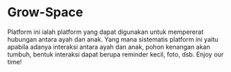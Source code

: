 # Grow-Space
Platform ini ialah platform yang dapat digunakan untuk mempererat hubungan antara ayah dan anak. Yang mana sistematis platform ini yaitu apabila adanya interaksi antara ayah dan anak, pohon kenangan akan tumbuh, bentuk interaksi dapat berupa reminder kecil, foto, dsb. Enjoy our time!
